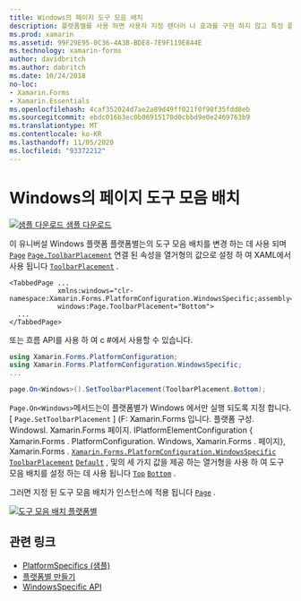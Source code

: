 ```yaml
---
title: Windows의 페이지 도구 모음 배치
description: 플랫폼별를 사용 하면 사용자 지정 렌더러 나 효과를 구현 하지 않고 특정 플랫폼 에서만 사용할 수 있는 기능을 사용할 수 있습니다. 이 문서에서는 페이지에서 도구 모음의 배치를 변경 하는 Windows 플랫폼 관련 기능을 사용 하는 방법을 설명 합니다.
ms.prod: xamarin
ms.assetid: 99F29E95-0C36-4A3B-BDE8-7E9F119E844E
ms.technology: xamarin-forms
author: davidbritch
ms.author: dabritch
ms.date: 10/24/2018
no-loc:
- Xamarin.Forms
- Xamarin.Essentials
ms.openlocfilehash: 4caf352024d7ae2a89d49ff021f0f90f35fdd8eb
ms.sourcegitcommit: ebdc016b3ec0b06915170d0cbbd9e0e2469763b9
ms.translationtype: MT
ms.contentlocale: ko-KR
ms.lasthandoff: 11/05/2020
ms.locfileid: "93372212"
---
```

# <a name="page-toolbar-placement-on-windows"></a>Windows의 페이지 도구 모음 배치

[![샘플 다운로드](~/media/shared/download.png) 샘플 다운로드](/samples/xamarin/xamarin-forms-samples/userinterface-platformspecifics)

이 유니버설 Windows 플랫폼 플랫폼별는의 도구 모음 배치를 변경 하는 데 사용 되며 [`Page`](xref:Xamarin.Forms.Page) [`Page.ToolbarPlacement`](xref:Xamarin.Forms.PlatformConfiguration.WindowsSpecific.Page.ToolbarPlacementProperty) 연결 된 속성을 열거형의 값으로 설정 하 여 XAML에서 사용 됩니다 [`ToolbarPlacement`](xref:Xamarin.Forms.PlatformConfiguration.WindowsSpecific.ToolbarPlacement) .

```xaml
<TabbedPage ...
            xmlns:windows="clr-namespace:Xamarin.Forms.PlatformConfiguration.WindowsSpecific;assembly=Xamarin.Forms.Core"
            windows:Page.ToolbarPlacement="Bottom">
  ...
</TabbedPage>
```

또는 흐름 API를 사용 하 여 c #에서 사용할 수 있습니다.

```csharp
using Xamarin.Forms.PlatformConfiguration;
using Xamarin.Forms.PlatformConfiguration.WindowsSpecific;
...

page.On<Windows>().SetToolbarPlacement(ToolbarPlacement.Bottom);
```

`Page.On<Windows>`메서드는이 플랫폼별가 Windows 에서만 실행 되도록 지정 합니다. [ `Page.SetToolbarPlacement` ] (F: Xamarin.Forms 입니다. 플랫폼 구성. Windowsl. Xamarin.Forms 페이지. IPlatformElementConfiguration { Xamarin.Forms . PlatformConfiguration. Windows, Xamarin.Forms . 페이지}, Xamarin.Forms . [`Xamarin.Forms.PlatformConfiguration.WindowsSpecific`](xref:Xamarin.Forms.PlatformConfiguration.WindowsSpecific) [`ToolbarPlacement`](xref:Xamarin.Forms.PlatformConfiguration.WindowsSpecific.ToolbarPlacement) [`Default`](xref:Xamarin.Forms.PlatformConfiguration.WindowsSpecific.ToolbarPlacement.Default) , 및의 세 가지 값을 제공 하는 열거형을 사용 하 여 도구 모음 배치를 설정 하는 데 사용 됩니다 [`Top`](xref:Xamarin.Forms.PlatformConfiguration.WindowsSpecific.ToolbarPlacement.Top) [`Bottom`](xref:Xamarin.Forms.PlatformConfiguration.WindowsSpecific.ToolbarPlacement.Bottom) .

그러면 지정 된 도구 모음 배치가 인스턴스에 적용 됩니다 [`Page`](xref:Xamarin.Forms.Page) .

[![도구 모음 배치 플랫폼별](page-toolbar-placement-images/toolbar-placement.png)](page-toolbar-placement-images/toolbar-placement-large.png#lightbox "도구 모음 배치 Platform-Specific")

## <a name="related-links"></a>관련 링크

- [PlatformSpecifics (샘플)](/samples/xamarin/xamarin-forms-samples/userinterface-platformspecifics)
- [플랫폼별 만들기](~/xamarin-forms/platform/platform-specifics/index.md#creating-platform-specifics)
- [WindowsSpecific API](xref:Xamarin.Forms.PlatformConfiguration.WindowsSpecific)